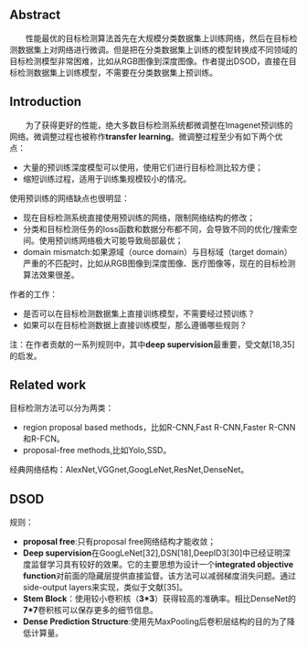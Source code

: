 ## Abstract
&emsp;&emsp;性能最优的目标检测算法首先在大规模分类数据集上训练网络，然后在目标检测数据集上对网络进行微调。但是把在分类数据集上训练的模型转换成不同领域的目标检测模型非常困难，比如从RGB图像到深度图像。作者提出DSOD，直接在目标检测数据集上训练模型，不需要在分类数据集上预训练。
## Introduction
&emsp;&emsp;为了获得更好的性能，绝大多数目标检测系统都微调整在Imagenet预训练的网络。微调整过程也被称作**transfer learning**。微调整过程至少有如下两个优点：
* 大量的预训练深度模型可以使用，使用它们进行目标检测比较方便；
* 缩短训练过程，适用于训练集规模较小的情况。

使用预训练的网络缺点也很明显：
* 现在目标检测系统直接使用预训练的网络，限制网络结构的修改；
* 分类和目标检测任务的loss函数和数据分布都不同，会导致不同的优化/搜索空间。使用预训练网络极大可能导致局部最优；
* domain mismatch:如果源域（ource domain）与目标域（target domain）严重的不匹配时，比如从RGB图像到深度图像、医疗图像等，现在的目标检测算法效果很差。

作者的工作：
* 是否可以在目标检测数据集上直接训练模型，不需要经过预训练？
* 如果可以在目标检测数据上直接训练模型，那么遵循哪些规则？

注：在作者贡献的一系列规则中，其中**deep supervision**最重要，受文献[18,35]的启发。

## Related work
目标检测方法可以分为两类：
* region proposal based methods，比如R-CNN,Fast R-CNN,Faster R-CNN和R-FCN。
* proposal-free methods,比如Yolo,SSD。

经典网络结构：AlexNet,VGGnet,GoogLeNet,ResNet,DenseNet。

## DSOD
规则：
* **proposal free**:只有proposal free网络结构才能收敛；
* **Deep supervision**在GoogLeNet[32],DSN[18],DeepID3[30]中已经证明深度监督学习具有较好的效果。它的主要思想为设计一个**integrated objective function**对前面的隐藏层提供直接监督。该方法可以减弱梯度消失问题。通过side-output layers来实现，类似于文献[35]。
* **Stem Block**：使用较小卷积核（**3*3**）获得较高的准确率。相比DenseNet的**7*7**卷积核可以保存更多的细节信息。
* **Dense Prediction Structure**:使用先MaxPooling后卷积层结构的目的为了降低计算量。